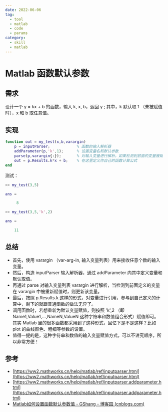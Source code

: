 ```yaml
---
date: 2022-06-06
tag:
  - tool
  - matlab
  - code
  - params
category:
  - skill
  - matlab
---
```



# Matlab 函数默认参数


## 需求

设计一个 y = kx + b 的函数，输入 k, x, b，返回 y ; 其中，k 默认取 1 （未被赋值时），x 和 b 取任意值。

## 实现

```matlab
function out = my_test(x,b,varargin)
    p = inputParser;            % 函数的输入解析器
    addParameter(p,'k',1);      % 设置变量名和默认参数
    parse(p,varargin{:});       % 对输入变量进行解析，如果检测到前面的变量被赋值，则更新变量取值
    out = p.Results.k*x + b;    % 在这里定义你自己的函数计算公式
end

```

测试：

```matlab
>> my_test(3,5)

ans =

     8

>> my_test(3,5,'k',2)

ans =

    11

```

## 总结

* 首先，使用 varargin （var-arg-in, 输入变量列表）用来接收任意个数的输入变量。
* 然后，构造 inputParser 输入解析器，通过 addParameter 向其中定义变量和默认取值。
* 再通过 parse 对输入变量列表 varargin 进行解析，当检测到前面定义的变量在 varargin 中被重新赋值时，则更新该变量。
* 最后，按照 p.Results.k 这样的形式，对变量进行引用，参与到自己定义的计算中，剩下的就跟普通函数的做法无异了。
* 调用函数时，若想重新为默认变量赋值，则按照 'k',2 （即 Name1,Value1,...,NameN,ValueN 这种字符串和数值组合形式）赋值即可。其实 Matlab 里的很多函数都采用到了这种形式，回忆下是不是这样？比如 plot 的曲线颜色、粗细等参数的设置。
* 值得一提的是，这种字符串和数值的输入变量赋值方式，可以不讲究顺序，所以非常方便！

## 参考

* [https://ww2.mathworks.cn/help/matlab/ref/inputparser.html](https://ww2.mathworks.cn/help/matlab/ref/inputparser.html)
* [https://ww2.mathworks.cn/help/matlab/ref/inputparser.addparameter.html](https://ww2.mathworks.cn/help/matlab/ref/inputparser.addparameter.html)
* [Matlab如何设置函数默认参数值 - GShang - 博客园 (cnblogs.com)](https://www.cnblogs.com/gshang/p/14532104.html)
